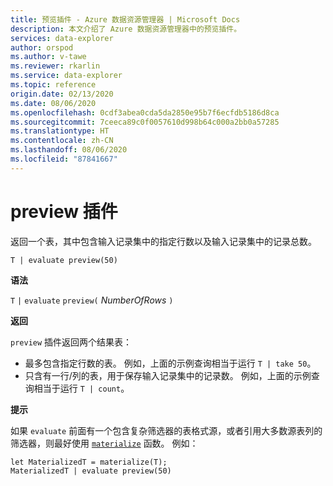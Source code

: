 ```yaml
---
title: 预览插件 - Azure 数据资源管理器 | Microsoft Docs
description: 本文介绍了 Azure 数据资源管理器中的预览插件。
services: data-explorer
author: orspod
ms.author: v-tawe
ms.reviewer: rkarlin
ms.service: data-explorer
ms.topic: reference
origin.date: 02/13/2020
ms.date: 08/06/2020
ms.openlocfilehash: 0cdf3abea0cda5da2850e95b7f6ecfdb5186d8ca
ms.sourcegitcommit: 7ceeca89c0f0057610d998b64c000a2bb0a57285
ms.translationtype: HT
ms.contentlocale: zh-CN
ms.lasthandoff: 08/06/2020
ms.locfileid: "87841667"
---
```

# <a name="preview-plugin"></a>preview 插件

返回一个表，其中包含输入记录集中的指定行数以及输入记录集中的记录总数。

```kusto
T | evaluate preview(50)
```

**语法**

`T` `|` `evaluate` `preview(` *NumberOfRows* `)`

**返回**

`preview` 插件返回两个结果表：
* 最多包含指定行数的表。
  例如，上面的示例查询相当于运行 `T | take 50`。
* 只含有一行/列的表，用于保存输入记录集中的记录数。
  例如，上面的示例查询相当于运行 `T | count`。

**提示**

如果 `evaluate` 前面有一个包含复杂筛选器的表格式源，或者引用大多数源表列的筛选器，则最好使用 [`materialize`](materializefunction.md) 函数。 例如：

```kusto
let MaterializedT = materialize(T);
MaterializedT | evaluate preview(50)
```